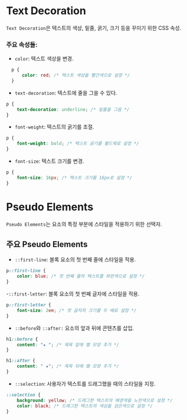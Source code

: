 # Text Decoration

`Text Decoration`은 텍스트의 색상, 밑줄, 굵기, 크기 등을 꾸미기 위한 CSS 속성.

### 주요 속성들:
- `color`: 텍스트 색상을 변경.
```css
  p {
      color: red; /* 텍스트 색상을 빨간색으로 설정 */
  }
```
- `text-decoration`: 텍스트에 줄을 그을 수 있다.

```css
p {
    text-decoration: underline; /* 밑줄을 그음 */
}
```

- `font-weight`: 텍스트의 굵기를 조절.

```css
p {
    font-weight: bold; /* 텍스트 굵기를 볼드체로 설정 */
}
```

- `font-size`: 텍스트 크기를 변경.

```css
p {
    font-size: 16px; /* 텍스트 크기를 16px로 설정 */
}
```

# Pseudo Elements
`Pseudo Elements`는 요소의 특정 부분에 스타일을 적용하기 위한 선택자.

## 주요 Pseudo Elements
- `::first-line`: 블록 요소의 첫 번째 줄에 스타일을 적용.

```css
p::first-line {
    color: blue; /* 첫 번째 줄의 텍스트를 파란색으로 설정 */
}
```

-`::first-letter`: 블록 요소의 첫 번째 글자에 스타일을 적용.

```css
p::first-letter {
    font-size: 2em; /* 첫 글자의 크기를 두 배로 설정 */
}
```

- `::before`와 `::after:` 요소의 앞과 뒤에 콘텐츠를 삽입.

```css
h1::before {
    content: "★ "; /* 제목 앞에 별 모양 추가 */
}

h1::after {
    content: " ★"; /* 제목 뒤에 별 모양 추가 */
}
```

- `::selection`: 사용자가 텍스트를 드래그했을 때의 스타일을 지정.

```css
::selection {
    background: yellow; /* 드래그한 텍스트의 배경색을 노란색으로 설정 */
    color: black; /* 드래그한 텍스트의 색상을 검은색으로 설정 */
}
```
